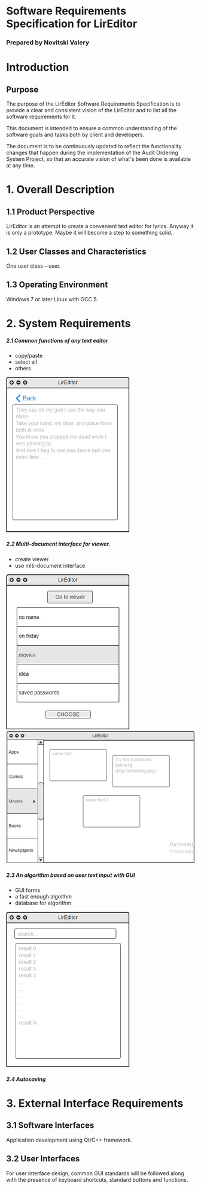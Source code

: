 # Software Requirements Specification for LirEditor

### Prepared by Novitski Valery

# Introduction
## Purpose

The purpose of the LirEditor Software Requirements Specification is to provide a clear and consistent vision of the LirEditor and to list all the software requirements for it.

This document is intended to ensure a common understanding of the software goals and tasks both by client and developers. 

The document is to be continuously updated to reflect the functionality changes that happen during the implementation of the Audit Ordering System Project, so that an accurate vision of what's been done is available at any time. 
  

# 1. Overall Description

## 1.1 Product Perspective

LirEditor is an attempt to create a convenient text editor for lyrics. Anyway it is only a prototype. Maybe it will become a step to something solid.

## 1.2 User Classes and Characteristics

One user class – user.

## 1.3 Operating Environment

Windows 7 or later
Linux with GCC 5. 

# 2. System Requirements

##### 2.1 Common functions of any text editor
- copy/paste
- select all
- others

![](https://github.com/valer8867/LirEditor/blob/master/editor.jpg)

##### 2.2 Multi-document interface for viewer.
- create viewer
- use mlti-document interface

![](https://github.com/valer8867/LirEditor/blob/master/menu.jpg)
![](https://github.com/valer8867/LirEditor/blob/master/browser.jpg)

##### 2.3 An algorithm based on user text input with GUI
- GUI forms
- a fast enough algoithm
- database for algorithm

![](https://github.com/valer8867/LirEditor/blob/master/search.jpg)

##### 2.4 Autosaving

# 3. External Interface Requirements

## 3.1 Software Interfaces

Application development using Qt/C++ framework.

## 3.2 User Interfaces

For user interface design, common GUI standards will be followed along with the presence of keyboard shortcuts, standard buttons and functions.




